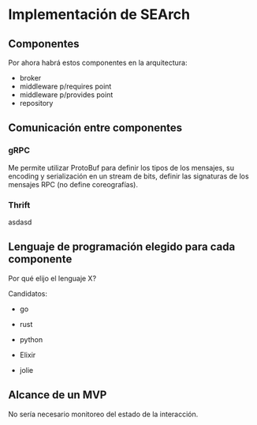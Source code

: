 # Implementación de SEArch

## Componentes

Por ahora habrá estos componentes en la arquitectura:

- broker
- middleware p/requires point
- middleware p/provides point
- repository


## Comunicación entre componentes

### gRPC 

Me permite utilizar ProtoBuf para definir los tipos de los mensajes, su encoding y serialización en un stream de bits, definir las signaturas de los mensajes RPC (no define coreografías).

### Thrift

asdasd



## Lenguaje de programación elegido para cada componente

Por qué elijo el lenguaje X?

Candidatos:

- go
- rust
- python

- Elixir
- jolie

## Alcance de un MVP

No sería necesario monitoreo del estado de la interacción. 
